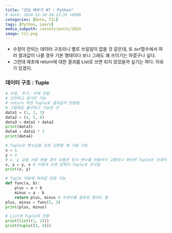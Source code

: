 ```yaml
---
title: "코딩 배우기 #7 : Python"
# date: 2024-12-10 20:13:35 +0900
categories: [Note, TIL]
tags: [Python, Learn]
media_subpath: /assets/posts/2024
image: til.png
---
```


- 수정이 안되는 데이터 구조라니 별로 쓰일일이 없을 것 같은데, 또 `def`함수에서 여러 결과값이 나올 경우 기본 형태이다 보니 그래도 꽤 쓰이기는 하겠구나 싶다.
- 그런데 애초에 return에 대한 결과를 List로 쓰면 되지 않았을까 싶기는 하다. 이유가 있겠지.

### 데이터 구조 : Tuple
```python
# 수정, 추가, 삭제 안됨
# 선언하고 읽기만 가능
# return 하면 Tuple로 결과값이 반환됨
# 그럼에도 불구하고 가능한 것
data1 = (1, 2, 3)
data2 = (4, 5, 6)
data3 = data1 + data2
print(data3)
data4 = data1 * 3
print(data4)
```

```python
# Tuple은 변수값을 상호 교환할 때 사용 가능
x = 1
y = 2
# x, y 값을 서로 바꿀 경우 보통은 임시 변수를 만들어서 교환하나 파이썬 Tuple은 아래처럼 처리 가능
x, y = y, x # 이렇게 쓰면 양쪽이 Tuple로 인식됨
print(x, y)
```

```python
# Tuple 덕분에 여러값 반환 가능
def func(a, b):
	plus = a + b
	minus = a - b
	return plus, minus # 두변수를 괄호로 묶어도 됨
plus, minus = func(5, 3)
print(plus, minus)
```

```python
# List와 Tuple의 전환
print(list((1, 2)))
print(tuple([3, 4]))
```
